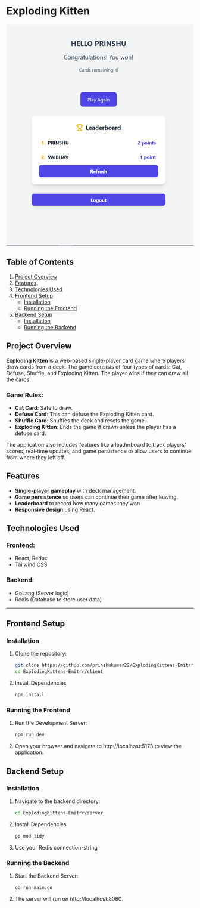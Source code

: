 # Exploding Kitten
![Exploding Kitten Game](./client/src/assets/kitten_photo.png)

## Table of Contents
1. [Project Overview](#project-overview)
2. [Features](#features)
3. [Technologies Used](#technologies-used)
4. [Frontend Setup](#frontend-setup)
   - [Installation](#installation)
   - [Running the Frontend](#running-the-frontend)
5. [Backend Setup](#backend-setup)
   - [Installation](#backend-installation)
   - [Running the Backend](#running-the-backend)


## Project Overview

**Exploding Kitten** is a web-based single-player card game where players draw cards from a deck. The game consists of four types of cards: Cat, Defuse, Shuffle, and Exploding Kitten. The player wins if they can draw all the cards.

### Game Rules:
- **Cat Card**: Safe to draw.
- **Defuse Card**: This can defuse the Exploding Kitten card.
- **Shuffle Card**: Shuffles the deck and resets the game.
- **Exploding Kitten**: Ends the game if drawn unless the player has a defuse card.

The application also includes features like a leaderboard to track players' scores, real-time updates, and game persistence to allow users to continue from where they left off.

## Features

- **Single-player gameplay** with deck management.
- **Game persistence** so users can continue their game after leaving.
- **Leaderboard** to record how many games they won
- **Responsive design** using React.

## Technologies Used

### Frontend:
- React, Redux
- Tailwind CSS

### Backend:
- GoLang (Server logic)
- Redis (Database to store user data)

---

## Frontend Setup

### Installation

1. Clone the repository:
   ```bash
   git clone https://github.com/prinshukumar22/ExplodingKittens-Emitrr.git
   cd ExplodingKittens-Emitrr/client

2. Install Dependencies
    ```bash
    npm install

### Running the Frontend
1. Run the Development Server:
    ```bash
    npm run dev

2. Open your browser and navigate to http://localhost:5173 to view the application.

## Backend Setup

### Installation

1. Navigate to the backend directory:
   ```bash
   cd ExplodingKittens-Emitrr/server

2. Install Dependencies
    ```bash
    go mod tidy

3. Use your Redis connection-string

### Running the Backend
1. Start the Backend Server:
    ```bash
    go run main.go

2. The server will run on http://localhost:8080.


